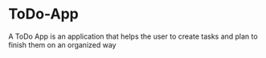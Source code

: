 # ToDo-App
A ToDo App is an application that helps the user to create tasks and plan to finish them on an organized way
